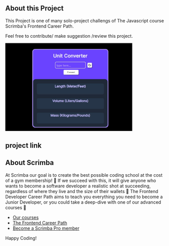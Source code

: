 ## About this Project

This Project is one of many solo-project challengs of The Javascript course Scrimba's Frontend Career Path.

Feel free to contribute/ make suggestion /review this project. 

<div text-align ="center">
    <img src="/Screenshot.jpg" width="400px"/> 
</div>

## project link




## About Scrimba
At Scrimba our goal is to create the best possible coding school at the cost of a gym membership! 💜
If we succeed with this, it will give anyone who wants to become a software developer a realistic shot at succeeding, regardless of where they live and the size of their wallets 🎉
The Frontend Developer Career Path aims to teach you everything you need to become a Junior Developer, or you could take a deep-dive with one of our advanced courses 🚀

- [Our courses](https://scrimba.com/allcourses)
- [The Frontend Career Path](https://scrimba.com/learn/frontend)
- [Become a Scrimba Pro member](https://scrimba.com/pricing)

Happy Coding!

